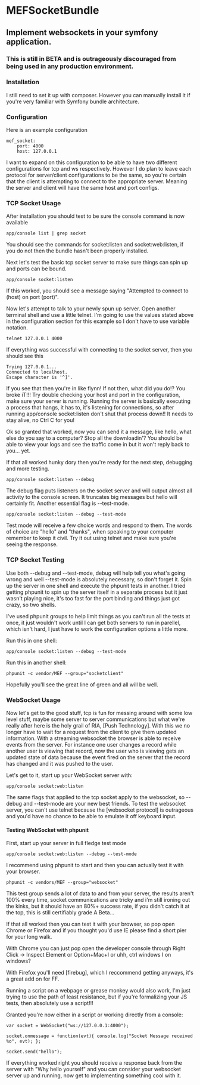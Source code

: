 MEFSocketBundle
==============

Implement websockets in your symfony application.
------------------------------------------------

### This is still in BETA and is outrageously discouraged from being used in any production environment.

### Installation

I still need to set it up with composer.  However you can manually install it if 
you're very familiar with Symfony bundle architecture. 

### Configuration

Here is an example configuration
    
    mef_socket:
        port: 4000
        host: 127.0.0.1
        
I want to expand on this configuration to be able to have two different configurations for tcp and ws respectively.
However I do plan to leave each protocol for server/client configurations to be the same, so you're certain that
the client is attempting to connect to the appropriate server.  Meaning the server and client will have the same
host and port configs.

### TCP Socket Usage

After installation you should test to be sure the console command is now available

    app/console list | grep socket
    
You should see the commands for socket:listen and socket:web:listen, if you do not
then the bundle hasn't been properly installed.

Next let's test the basic tcp socket server to make sure things can spin up and ports can be bound.

    app/console socket:listen
    
If this worked, you should see a message saying "Attempted to connect to (host) on port (port)".

Now let's attempt to talk to your newly spun up server.  Open another terminal shell and use a little telnet.
I'm going to use the values stated above in the configuration section for this example so I don't have to use
variable notation.

    telnet 127.0.0.1 4000
    
If everything was successful with connecting to the socket server, then you should see this

    Trying 127.0.0.1...
    Connected to localhost.
    Escape character is '^]'.

If you see that then you're in like flynn!  If not then, what did you do!? You broke iT!!! 
Try double checking your host and port in the configuration, make sure your server is running.  Running the server is basically
executing a process that hangs, it has to, it's listening for connections, so after running app/console socket:listen
don't shut that process down!! It needs to stay alive, no Ctrl C for you!

Ok so granted that worked, now you can send it a message, like hello, what else do you say to a computer? Stop all the downloadin'?
You should be able to view your logs and see the traffic come in but it won't reply back to you... yet.

If that all worked hunky dory then you're ready for the next step, debugging and more testing.

    app/console socket:listen --debug
    
The debug flag puts listeners on the socket server and will output almost all activity to the console screen.
It truncates big messages but hello will certainly fit. Another essential flag is --test-mode.

    app/console socket:listen --debug --test-mode
    
Test mode will receive a few choice words and respond to them. The words of choice are "hello" and "thanks", when speaking to your computer
remember to keep it civil.  Try it out using telnet and make sure you're seeing the response.

### TCP Socket Testing

Use both --debug and --test-mode, debug will help tell you what's going wrong and well --test-mode is absolutely necessary, so don't forget it.
Spin up the server in one shell and execute the phpunit tests in another.  I tried getting phpunit to spin up the server itself in a separate
process but it just wasn't playing nice, it's too fast for the port binding and things just got crazy, so two shells.  

I've used phpunit groups to help limit things as you can't run all the tests at once, it just wouldn't work until 
I can get both servers to run in parellel, which isn't hard, I just have to work the configuration options a little more.  

Run this in one shell:

    app/console socket:listen --debug --test-mode
    
Run this in another shell:
    
    phpunit -c vendor/MEF --group="socketclient"
    
Hopefully you'll see the great line of green and all will be well.

### WebSocket Usage

Now let's get to the good stuff, tcp is fun for messing around with some low level stuff, maybe some server to server communications
but what we're really after here is the holy grail of RIA, [Push Technology].  With this we no longer have to wait for a request from the client
to give them updated information.  With a streaming websocket the browser is able to receive events from the server.  For instance one user
changes a record while another user is viewing that record, now the user who is viewing gets an updated state of data because the event 
fired on the server that the record has changed and it was pushed to the user.

Let's get to it, start up your WebSocket server with:

    app/console socket:web:listen
    
The same flags that applied to the tcp socket apply to the websocket, so --debug and --test-mode are your new best friends.
To test the websocket server, you can't use telnet because the [websocket protocol] is outrageous and you'd have no chance to be able
to emulate it off keyboard input.

#### Testing WebSocket with phpunit

First, start up your server in full fledge test mode

    app/console socket:web:listen --debug --test-mode

I recommend using phpunit to start and then you can actually test it with your browser.

    phpunit -c vendors/MEF --group="websocket"
    
This test group sends a lot of data to and from your server, the results aren't 100% every time, socket communications are tricky
and i'm still ironing out the kinks, but it should have an 80%+ success rate, if you didn't catch it at the top, this is still
certifiably grade A Beta...

If that all worked then you can test it with your browser, so pop open Chrome or Firefox and if you thought you'd use IE please find
a short pier for your long walk. 

With Chrome you can just pop open the developer console through Right Click -> Inspect Element or Option+Mac+I or uhh, ctrl windows I on windows?

With Firefox you'll need [firebug], which I reccommend getting anyways, it's a great add on for FF.

Running a script on a webpage or grease monkey would also work, I'm just trying to use the path of least resistance, but if you're formalizing
your JS tests, then absolutely use a script!!!

Granted you're now either in a script or working directly from a console:

    var socket = WebSocket("ws://127.0.0.1:4000");
    
    socket.onmessage = function(evt){ console.log("Socket Message received %o", evt); };
    
    socket.send("hello");
    
If everything worked right you should receive a response back from the server with "Why hello yourself" and 
you can consider your websocket server up and running, now get to implementing something cool with it.




[1]: http://en.wikipedia.org/wiki/Push_technology   "Push Technology"
[2]: http://tools.ietf.org/html/rfc6455             "websocket protocol"
[3]: http://getfirebug.com/                         "firebug"

